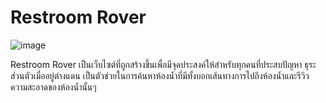 # Restroom Rover
![image](https://media.discordapp.net/attachments/1159598468814348308/1183197181897887855/logomenu.png?ex=6587753e&is=6575003e&hm=a072d75979af796d8a11e3e937be613484d8b6ed1a8f6649f4bfc00b409f89e4&=&format=webp&quality=lossless&width=1708&height=584)

Restroom Rover เป็นเว็บไซต์ที่ถูกสร้างขึ้นเพื่อมีจุดประสงค์ให้สำหรับทุกคนที่ประสบปัญหา ธุระส่วนตัวเมื่ออยู่ต่างแดน เป็นตัวช่วยในการค้นหาห้องน้ำที่มีทั้งบอกเส้นทางการไปถึงห้องน้ำและรีวิวความสะอาดของห้องน้ำนั้นๆ